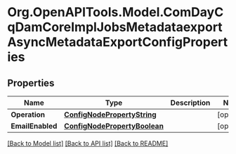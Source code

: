 # Org.OpenAPITools.Model.ComDayCqDamCoreImplJobsMetadataexportAsyncMetadataExportConfigProperties
## Properties

Name | Type | Description | Notes
------------ | ------------- | ------------- | -------------
**Operation** | [**ConfigNodePropertyString**](ConfigNodePropertyString.md) |  | [optional] 
**EmailEnabled** | [**ConfigNodePropertyBoolean**](ConfigNodePropertyBoolean.md) |  | [optional] 

[[Back to Model list]](../README.md#documentation-for-models) [[Back to API list]](../README.md#documentation-for-api-endpoints) [[Back to README]](../README.md)

